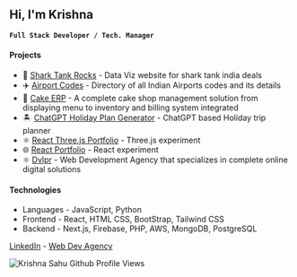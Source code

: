 ##  Hi, I'm Krishna
**`Full Stack Developer / Tech. Manager`**
 
#### Projects

- 🦈 [Shark Tank Rocks](https://SharkTank.Rocks) - Data Viz website for shark tank india deals
- ✈️ [Airport Codes](https://airportcodes.in/) - Directory of all Indian Airports codes and its details
- 🎂 [Cake ERP](https://github.com/dvlprkrishna/react-kake-erp) - A complete cake shop management solution from displaying menu to inventory and billing system integrated
- 🏝 [ChatGPT Holiday Plan Generator](https://where-to-next-topaz.vercel.app/) - ChatGPT based Holiday trip planner
- ⚛ [React Three.js Portfolio](https://github.com/dvlprkrishna/where-to-next) - Three.js experiment
- 🌐 [React Portfolio](https://reactjs-portfolio-v1.netlify.app/) - React experiment
- ⚛ [Dvlpr](https://dvlpr.in) - Web Development Agency that specializes in complete online digital solutions

#### Technologies

- Languages - JavaScript, Python
- Frontend -  React, HTML CSS, BootStrap, Tailwind CSS
- Backend - Next.js, Firebase, PHP, AWS, MongoDB, PostgreSQL

<a href="https://linkedin.com/in/reactjsdev/">​LinkedIn​</a> - <a href="https://dvlpr.in">Web Dev Agency</a> 

![Krishna Sahu Github Profile Views](https://komarev.com/ghpvc/?username=dvlprkrishna&color=blue) 
